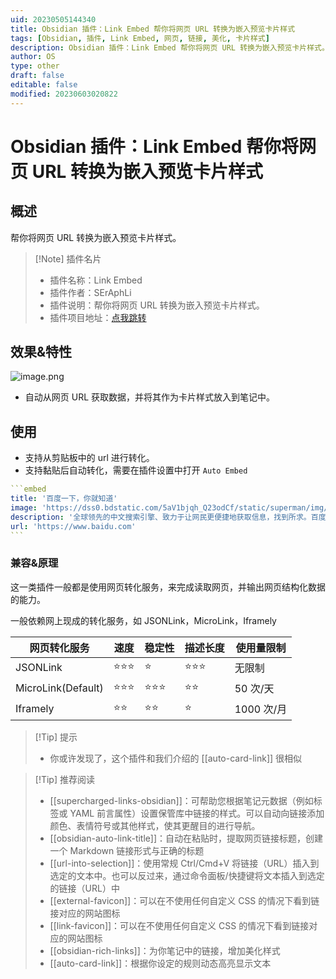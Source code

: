 ```yaml
---
uid: 20230505144340
title: Obsidian 插件：Link Embed 帮你将网页 URL 转换为嵌入预览卡片样式
tags: [Obsidian, 插件, Link Embed, 网页, 链接, 美化, 卡片样式]
description: Obsidian 插件：Link Embed 帮你将网页 URL 转换为嵌入预览卡片样式。
author: OS
type: other
draft: false
editable: false
modified: 20230603020822
---
```


# Obsidian 插件：Link Embed 帮你将网页 URL 转换为嵌入预览卡片样式

## 概述

帮你将网页 URL 转换为嵌入预览卡片样式。

> [!Note] 插件名片
> - 插件名称：Link Embed
> - 插件作者：SErAphLi
> - 插件说明：帮你将网页 URL 转换为嵌入预览卡片样式。
> - 插件项目地址：[点我跳转](https://github.com/Seraphli/obsidian-link-embed)

## 效果&特性

![image.png](https://cdn.pkmer.cn/images/20230505144920.png!pkmer)

- 自动从网页 URL 获取数据，并将其作为卡片样式放入到笔记中。

## 使用

- 支持从剪贴板中的 url 进行转化。
- 支持黏贴后自动转化，需要在插件设置中打开 `Auto Embed`

````YAML
```embed
title: '百度一下，你就知道'
image: 'https://dss0.bdstatic.com/5aV1bjqh_Q23odCf/static/superman/img/topnav/newfanyi-da0cea8f7e.png'
description: '全球领先的中文搜索引擎、致力于让网民更便捷地获取信息，找到所求。百度超过千亿的中文网页数据库，可以瞬间找到相关的搜索结果。'
url: 'https://www.baidu.com'
```
````

### 兼容&原理

这一类插件一般都是使用网页转化服务，来完成读取网页，并输出网页结构化数据的能力。

一般依赖网上现成的转化服务，如 JSONLink，MicroLink，Iframely

| 网页转化服务        | 速度           | 稳定性           | 描述长度     | 使用量限制    |
|--------------------|---------------|------------------|--------------|-------------|
| JSONLink           | ⭐⭐⭐       | ⭐              | ⭐⭐⭐     | 无限制       |
| MicroLink(Default) | ⭐⭐⭐       | ⭐⭐⭐         | ⭐⭐        | 50 次/天      |
| Iframely           | ⭐⭐          | ⭐⭐           | ⭐          | 1000 次/月    |

>[!Tip] 提示
>- 你或许发现了，这个插件和我们介绍的 [[auto-card-link]] 很相似

> [!Tip] 推荐阅读
> - [[supercharged-links-obsidian]]：可帮助您根据笔记元数据（例如标签或 YAML 前言属性）设置保管库中链接的样式。可以自动向链接添加颜色、表情符号或其他样式，使其更醒目的进行导航。
> - [[obsidian-auto-link-title]]：自动在粘贴时，提取网页链接标题，创建一个 Markdown 链接形式与正确的标题
> - [[url-into-selection]]：使用常规 Ctrl/Cmd+V 将链接（URL）插入到选定的文本中。也可以反过来，通过命令面板/快捷键将文本插入到选定的链接（URL）中
> - [[external-favicon]]：可以在不使用任何自定义 CSS 的情况下看到链接对应的网站图标
> - [[link-favicon]]：可以在不使用任何自定义 CSS 的情况下看到链接对应的网站图标
> - [[obsidian-rich-links]]：为你笔记中的链接，增加美化样式
> - [[auto-card-link]]：根据你设定的规则动态高亮显示文本
